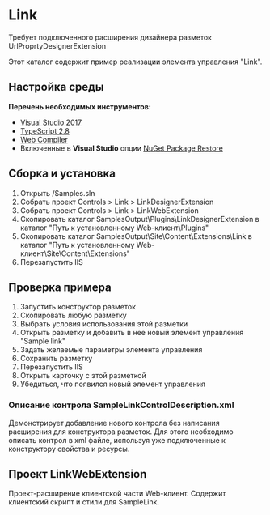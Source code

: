 # Link

Требует подключенного расширения дизайнера разметок UrlProprtyDesignerExtension

Этот каталог содержит пример реализации элемента управления "Link".

## Настройка среды

**Перечень необходимых инструментов:** 
* [Visual Studio 2017](https://www.visualstudio.com)
* [TypeScript 2.8](https://www.typescriptlang.org)
* [Web Compiler](https://marketplace.visualstudio.com/items?itemName=MadsKristensen.WebCompiler)
* Включенные в **Visual Studio** опции  [NuGet Package Restore](https://docs.microsoft.com/en-us/nuget/consume-packages/package-restore#enabling-and-disabling-package-restore)

## Сборка и установка

1. Открыть /Samples.sln
2. Собрать проект Controls > Link > LinkDesignerExtension
3. Собрать проект Controls > Link > LinkWebExtension
4. Скопировать каталог SamplesOutput\Plugins\LinkDesignerExtension в каталог "Путь к установленному Web-клиент\Plugins"
5. Скопировать каталог SamplesOutput\Site\Content\Extensions\Link в каталог "Путь к установленному Web-клиент\Site\Content\Extensions"
6. Перезапустить IIS

## Проверка примера

1. Запустить конструктор разметок
2. Скопировать любую разметку
3. Выбрать условия использования этой разметки
4. Открыть разметку и добавить в нее новый элемент управления "Sample link"
5. Задать желаемые параметры элемента управления
6. Сохранить разметку
7. Перезапустить IIS
8. Открыть карточку с этой разметкой
9. Убедиться, что появился новый элемент управления

### Описание контрола SampleLinkControlDescription.xml

Демонстрирует добавление нового контрола без написания расширения для конструктора разметок.
Для этого необходимо описать контрол в xml файле, используя уже подключенные к конструктору свойства и ресурсы.


## Проект LinkWebExtension

Проект-расширение клиентской части Web-клиент. Содержит клиентский скрипт и стили для SampleLink.